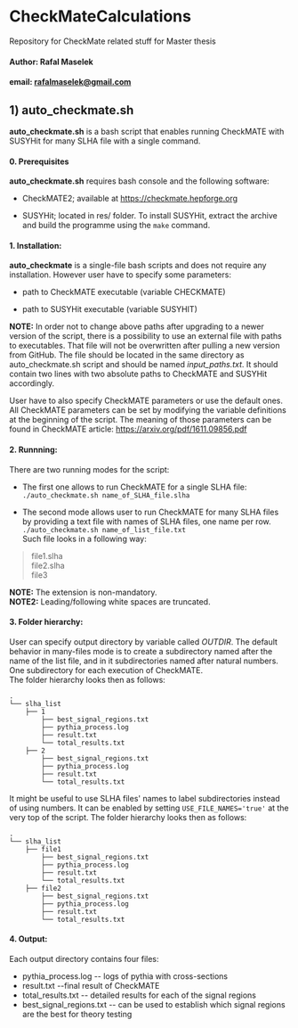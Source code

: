 # CheckMateCalculations
Repository for CheckMate related stuff for Master thesis

#### Author: Rafal Maselek
#### email: rafalmaselek@gmail.com

## 1) auto_checkmate.sh

**auto_checkmate.sh** is a bash script that enables running CheckMATE with SUSYHit for many SLHA file with a single command.

#### 0. Prerequisites
**auto_checkmate.sh** requires bash console and the following software:

* CheckMATE2; available at https://checkmate.hepforge.org

* SUSYHit; located in res/ folder. To install SUSYHit, extract the archive and build the programme using the `make` command.

#### 1. Installation:
**auto_checkmate** is a single-file bash scripts and does not require any installation. However user have to specify some parameters:

* path to CheckMATE executable (variable CHECKMATE)

* path to SUSYHit executable (variable SUSYHIT)

**NOTE:** In order not to change above paths after upgrading to a newer version of the script, there is a possibility to use an external file with paths to executables. That file will not be overwritten after pulling a new version from GitHub. The file should be located in the same directory as auto_checkmate.sh script and should be named *input_paths.txt*. It should contain two lines with two absolute paths to CheckMATE and SUSYHit accordingly.

User have to also specify CheckMATE parameters or use the default ones. All CheckMATE parameters can be set by modifying the variable
definitions at the beginning of the script. The meaning of those parameters can be found in CheckMATE article:  https://arxiv.org/pdf/1611.09856.pdf

#### 2. Runnning:
There are two running modes for the script:

* The first one allows to run CheckMATE for a single SLHA file:
`./auto_checkmate.sh name_of_SLHA_file.slha`

* The second mode allows user to run CheckMATE for many SLHA files by providing a text file with names of SLHA files, one name per row. 
`./auto_checkmate.sh name_of_list_file.txt`  
Such file looks in a following way:  

> file1.slha  
> file2.slha  
> file3

**NOTE:** The extension is non-mandatory.  
**NOTE2:** Leading/following white spaces are truncated.

#### 3. Folder hierarchy:
User can specify output directory by variable called *OUTDIR*. The default behavior in many-files mode is to create a subdirectory named after the name of the list file, and in it subdirectories named after natural numbers. One subdirectory for each execution of CheckMATE.  
The folder hierarchy looks then as follows:
```
.
└── slha_list
    ├── 1
        ├── best_signal_regions.txt
        ├── pythia_process.log
        ├── result.txt
        └── total_results.txt
    ├── 2
        ├── best_signal_regions.txt
        ├── pythia_process.log
        ├── result.txt
        └── total_results.txt
```
It might be useful to use SLHA files' names to label subdirectories instead of using numbers. It can be enabled by setting `USE_FILE_NAMES='true'` at the very top of the script.  The folder hierarchy looks then as follows:  
```
.
└── slha_list
    ├── file1
        ├── best_signal_regions.txt
        ├── pythia_process.log
        ├── result.txt
        └── total_results.txt
    ├── file2
        ├── best_signal_regions.txt
        ├── pythia_process.log
        ├── result.txt
        └── total_results.txt
```

#### 4. Output:
Each output directory contains four files:
* pythia_process.log -- logs of pythia with cross-sections
* result.txt --final result of CheckMATE
* total_results.txt -- detailed results for each of the signal regions
* best_signal_regions.txt -- can be used to establish which signal regions are the best for theory testing